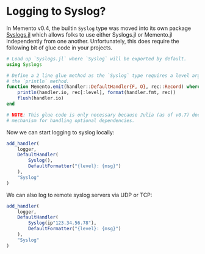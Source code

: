 # Logging to Syslog?

In Memento v0.4, the builtin `Syslog` type was moved into its own package [Syslogs.jl](https://github.com/invenia/Syslogs.jl) which allows folks to use either Syslogs.jl or
Memento.jl independently from one another.
Unfortunately, this does require the following bit of glue code in your projects.

```julia
# Load up `Syslogs.jl` where `Syslog` will be exported by default.
using Syslogs

# Define a 2 line glue method as the `Syslog` type requires a level argument be passed into
# the `println` method.
function Memento.emit(handler::DefaultHandler{F, O}, rec::Record) where {F<:Formatter, O<:Syslog}
    println(handler.io, rec[:level], format(handler.fmt, rec))
    flush(handler.io)
end

# NOTE: This glue code is only necessary because Julia (as of v0.7) doesn't provide a good
# mechanism for handling optional dependencies.
```

Now we can start logging to syslog locally:

```julia
add_handler(
    logger,
    DefaultHandler(
        Syslog(),
        DefaultFormatter("{level}: {msg}")
    ),
    "Syslog"
)
```

We can also log to remote syslog servers via UDP or TCP:

```julia
add_handler(
    logger,
    DefaultHandler(
        Syslog(ip"123.34.56.78"),
        DefaultFormatter("{level}: {msg}")
    ),
    "Syslog"
)
```
